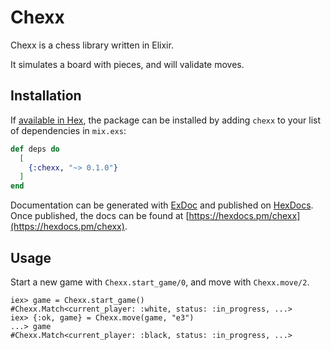 # Chexx

Chexx is a chess library written in Elixir.

It simulates a board with pieces, and will validate moves.

## Installation

If [available in Hex](https://hex.pm/docs/publish), the package can be installed
by adding `chexx` to your list of dependencies in `mix.exs`:

```elixir
def deps do
  [
    {:chexx, "~> 0.1.0"}
  ]
end
```

Documentation can be generated with [ExDoc](https://github.com/elixir-lang/ex_doc)
and published on [HexDocs](https://hexdocs.pm). Once published, the docs can
be found at [https://hexdocs.pm/chexx](https://hexdocs.pm/chexx).

## Usage

Start a new game with `Chexx.start_game/0`, and move with `Chexx.move/2`.

    iex> game = Chexx.start_game()
    #Chexx.Match<current_player: :white, status: :in_progress, ...>
    iex> {:ok, game} = Chexx.move(game, "e3")
    ...> game
    #Chexx.Match<current_player: :black, status: :in_progress, ...>
